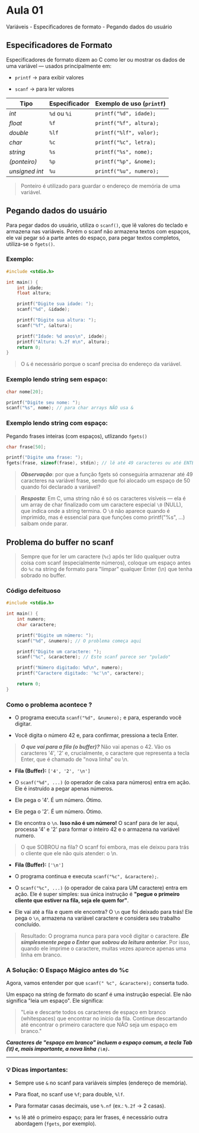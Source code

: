 # Aula 01
Variáveis - Especificadores de formato - Pegando dados do usuário
## Especificadores de Formato
Especificadores de formato dizem ao C como ler ou mostrar os dados de uma variável — usados principalmente em:

- `printf` → para exibir valores

- `scanf` → para ler valores

| Tipo           | Especificador                       | Exemplo de uso (`printf`) |
| -------------- | ----------------------------------- | ------------------------- |
| *int*          | `%d` ou `%i`                        | `printf("%d", idade);`   |
| *float*        | `%f`                                | `printf("%f", altura);`   |
| *double*       | `%lf`                               | `printf("%lf", valor);`   |
| *char*         | `%c`                                | `printf("%c", letra);`    |
| *string*       | `%s`                                | `printf("%s", nome);`     |
| *(ponteiro)*   | `%p`                                | `printf("%p", &nome);`    |
| *unsigned int* | `%u`                                | `printf("%u", numero);`   |
> Ponteiro é utilizado para guardar o endereço de memória de uma variável.

## Pegando dados do usuário
Para pegar dados do usuário, utiliza o `scanf()`, que lê valores do teclado e armazena nas variáveis.
Porém o scanf não armazena textos com espaços, ele vai pegar só a parte antes do espaço, para pegar textos completos, utiliza-se o `fgets()`.

### Exemplo:
```c
#include <stdio.h>

int main() {
    int idade;
    float altura;

    printf("Digite sua idade: ");
    scanf("%d", &idade);

    printf("Digite sua altura: ");
    scanf("%f", &altura);

    printf("Idade: %d anos\n", idade);
    printf("Altura: %.2f m\n", altura);
    return 0;
}
```
> O `&` é necessário porque o scanf precisa do endereço da variável.

### Exemplo lendo string sem espaço:

```c
char nome[20];

printf("Digite seu nome: ");
scanf("%s", nome); // para char arrays NÃO usa &
```

### Exemplo lendo string com espaço:
Pegando frases inteiras (com espaços), utlizando `fgets()`

```c
char frase[50];

printf("Digite uma frase: ");
fgets(frase, sizeof(frase), stdin); // lê até 49 caracteres ou até ENTER
```
> **_Observação_**: por que a função fgets só conseguiria armazenar até 49 caracteres na variável frase, sendo que foi alocado um espaço de 50 quando foi declarado a variável?

> **_Resposta_**: Em C, uma string não é só os caracteres visíveis — ela é um array de char finalizado com um caractere especial `\0` (NULL), que indica onde a string termina.
O `\0` não aparece quando é imprimido, mas é essencial para que funções como printf("%s", ...) saibam onde parar.

## Problema do buffer no scanf
>Sempre que for ler um caractere (`%c`) após ter lido qualquer outra coisa com scanf (especialmente números), coloque um espaço antes do `%c` na string de formato para "limpar" qualquer Enter (\n) que tenha sobrado no buffer. 
### Código defeituoso
```c
#include <stdio.h>

int main() {
    int numero;
    char caractere;

    printf("Digite um número: ");
    scanf("%d", &numero); // O problema começa aqui

    printf("Digite um caractere: ");
    scanf("%c", &caractere); // Este scanf parece ser "pulado"

    printf("Número digitado: %d\n", numero);
    printf("Caractere digitado: '%c'\n", caractere);

    return 0;
}
```
### Como o problema acontece ?

- O programa executa `scanf("%d", &numero);` e para, esperando você digitar.

- Você digita o número 42 e, para confirmar, pressiona a tecla Enter.

>**_O que vai para a fila (o buffer)?_** Não vai apenas o 42. Vão os caracteres '4', '2' e, crucialmente, o caractere que representa a tecla Enter, que é chamado de "nova linha" ou \n.

- **Fila (Buffer):** `['4', '2', '\n']`

- O `scanf("%d", ...)` (o operador de caixa para números) entra em ação. Ele é instruído a pegar apenas números.

- Ele pega o '4'. É um número. Ótimo.

- Ele pega o '2'. É um número. Ótimo.

- Ele encontra o `\n`. **Isso não é um número!** O scanf para de ler aqui, processa '4' e '2' para formar o inteiro 42 e o armazena na variável numero.

> O que SOBROU na fila? O scanf foi embora, mas ele deixou para trás o cliente que ele não quis atender: o \n.

- **Fila (Buffer):** `['\n']`

- O programa continua e executa `scanf("%c", &caractere);`.

- O `scanf("%c", ...)` (o operador de caixa para UM caractere) entra em ação. Ele é super simples: sua única instrução é **"pegue o primeiro cliente que estiver na fila, seja ele quem for"**.

- Ele vai até a fila e quem ele encontra? O `\n` que foi deixado para trás! Ele pega o `\n`, armazena na variável caractere e considera seu trabalho concluído.

>Resultado: O programa nunca para para você digitar o caractere. **_Ele simplesmente pega o Enter que sobrou da leitura anterior_**. Por isso, quando ele imprime o caractere, muitas vezes aparece apenas uma linha em branco.

### A Solução: O Espaço Mágico antes do %c
Agora, vamos entender por que `scanf(" %c", &caractere);` conserta tudo.

Um espaço na string de formato do scanf é uma instrução especial. Ele não significa "leia um espaço". Ele significa:

>"Leia e descarte todos os caracteres de espaço em branco (whitespaces) que encontrar no início da fila. Continue descartando até encontrar o primeiro caractere que NÃO seja um espaço em branco."

**_Caracteres de "espaço em branco" incluem o espaço comum, a tecla Tab (\t) e, mais importante, a nova linha `(\n)`._**

---

### 💡 Dicas importantes:

- Sempre use `&` no scanf para variáveis simples (endereço de memória).

- Para float, no scanf use `%f`; para double, `%lf`.

- Para formatar casas decimais, use `%.nf` (ex.: `%.2f` → 2 casas).

- `%s` lê até o primeiro espaço; para ler frases, é necessário outra abordagem (`fgets`, por exemplo).